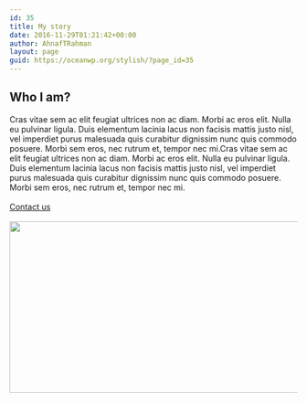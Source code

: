 ```yaml
---
id: 35
title: My story
date: 2016-11-29T01:21:42+00:00
author: AhnafTRahman
layout: page
guid: https://oceanwp.org/stylish/?page_id=35
---
```

## Who I am?

Cras vitae sem ac elit feugiat ultrices non ac diam. Morbi ac eros elit. Nulla eu pulvinar ligula. Duis elementum lacinia lacus non facisis mattis justo nisl, vel imperdiet purus malesuada quis curabitur dignissim nunc quis commodo posuere. Morbi sem eros, nec rutrum et, tempor nec mi.Cras vitae sem ac elit feugiat ultrices non ac diam. Morbi ac eros elit. Nulla eu pulvinar ligula. Duis elementum lacinia lacus non facisis mattis justo nisl, vel imperdiet purus malesuada quis curabitur dignissim nunc quis commodo posuere. Morbi sem eros, nec rutrum et, tempor nec mi.  
<a href="#" role="button"><br /> Contact us<br /> </a>  
<img width="1120" height="300" src="http://tazwar.com/wp-content/uploads/2020/12/img-6787.png" alt="" loading="lazy" srcset="https://photos.oceanwp.org/wp-content/uploads/2020/12/img-6787.png 1120w, https://photos.oceanwp.org/wp-content/uploads/2020/12/img-6787-300x80.png 300w, https://photos.oceanwp.org/wp-content/uploads/2020/12/img-6787-1024x274.png 1024w, https://photos.oceanwp.org/wp-content/uploads/2020/12/img-6787-768x206.png 768w" sizes="(max-width: 1120px) 100vw, 1120px" />